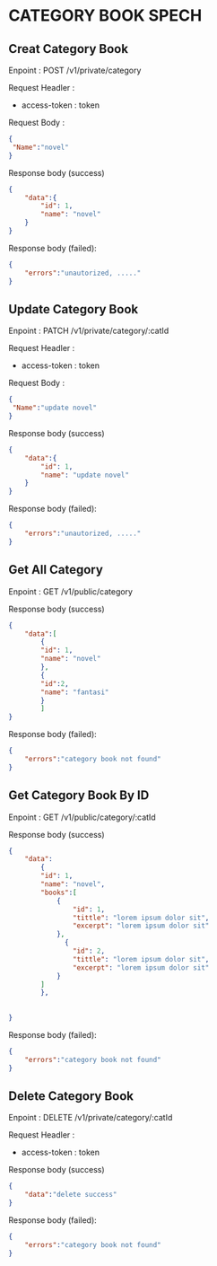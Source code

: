 # CATEGORY BOOK SPECH

## Creat Category Book

Enpoint : POST /v1/private/category

Request Headler :
- access-token : token

Request Body :

```json
{
 "Name":"novel"
}
`````

Response body (success)

```json
{
    "data":{
        "id": 1,
        "name": "novel"
    }
}
```

Response body (failed):

```json
{
    "errors":"unautorized, ....."
}
````

## Update Category Book

Enpoint : PATCH /v1/private/category/:catId

Request Headler :
- access-token : token

Request Body :

```json
{
 "Name":"update novel"
}
`````

Response body (success)

```json
{
    "data":{
        "id": 1,
        "name": "update novel"
    }
}
```

Response body (failed):

```json
{
    "errors":"unautorized, ....."
}
````

## Get All Category

Enpoint : GET /v1/public/category


Response body (success)

```json
{
    "data":[
        {
        "id": 1,
        "name": "novel"
        },
        {
        "id":2,
        "name": "fantasi"
        }
        ]
}
```

Response body (failed):

```json
{
    "errors":"category book not found"
}
````

## Get Category Book By ID

Enpoint : GET /v1/public/category/:catId


Response body (success)

```json
{
    "data":
        {
        "id": 1,
        "name": "novel",
        "books":[
            {
                "id": 1,
                "tittle": "lorem ipsum dolor sit",
                "excerpt": "lorem ipsum dolor sit"
            },
              {
                "id": 2,
                "tittle": "lorem ipsum dolor sit",
                "excerpt": "lorem ipsum dolor sit"
            }
        ]
        },
        
        
}
```

Response body (failed):

```json
{
    "errors":"category book not found"
}
````

## Delete Category Book

Enpoint : DELETE /v1/private/category/:catId


Request Headler :
- access-token : token

Response body (success)

```json
{
    "data":"delete success"
}
```

Response body (failed):

```json
{
    "errors":"category book not found"
}
````